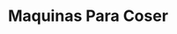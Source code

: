 ---
title: "Maquinas Para Coser"
url: /ciudad-autonoma-de-buenos-aires/maquinas-para-coser/
shop: tela
---
